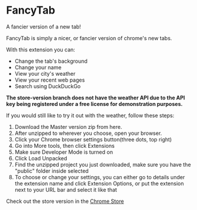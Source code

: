 # FancyTab

A fancier version of a new tab!

FancyTab is simply a nicer, or fancier version of chrome's new tabs.

With this extension you can:

- Change the tab's background
- Change your name
- View your city's weather
- View your recent web pages
- Search using DuckDuckGo

**The store-version branch does not have the weather API due to the API key being registered under a free license for demonstration purposes.**

If you would still like to try it out with the weather, follow these steps:
1. Download the Master version zip from here. 
2. After unzipped to wherever you choose, open your browser.
3. Click your Chrome browser settings button(three dots, top right)
4. Go into More tools, then click Extensions
5. Make sure Developer Mode is turned on
6. Click Load Unpacked
7. Find the unzipped project you just downloaded, make sure you have the "public" folder inside selected
8. To choose or change your settings, you can either go to details under the extension name and click Extension Options, or put the extension next to your URL bar and select it like that

Check out the store version in the [Chrome Store](https://chrome.google.com/webstore/detail/fancytab/ifnigpaecfaalfcglnbnjdnnhaebfeae?hl=en&authuser=0)
